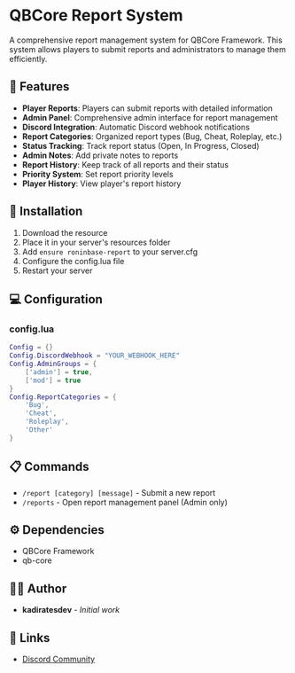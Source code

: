 # QBCore Report System

A comprehensive report management system for QBCore Framework. This system allows players to submit reports and administrators to manage them efficiently.

## 🌟 Features

- **Player Reports**: Players can submit reports with detailed information
- **Admin Panel**: Comprehensive admin interface for report management
- **Discord Integration**: Automatic Discord webhook notifications
- **Report Categories**: Organized report types (Bug, Cheat, Roleplay, etc.)
- **Status Tracking**: Track report status (Open, In Progress, Closed)
- **Admin Notes**: Add private notes to reports
- **Report History**: Keep track of all reports and their status
- **Priority System**: Set report priority levels
- **Player History**: View player's report history

## 🚀 Installation

1. Download the resource
2. Place it in your server's resources folder
3. Add `ensure roninbase-report` to your server.cfg
4. Configure the config.lua file
5. Restart your server

## 💻 Configuration

### config.lua
```lua
Config = {}
Config.DiscordWebhook = "YOUR_WEBHOOK_HERE"
Config.AdminGroups = {
    ['admin'] = true,
    ['mod'] = true
}
Config.ReportCategories = {
    'Bug',
    'Cheat',
    'Roleplay',
    'Other'
}
```

## 📋 Commands

- `/report [category] [message]` - Submit a new report
- `/reports` - Open report management panel (Admin only)


## ⚙️ Dependencies

- QBCore Framework
- qb-core

## 👨‍💻 Author

- **kadiratesdev** - *Initial work*

## 🔗 Links

- [Discord Community](https://discord.gg/roninrp)
